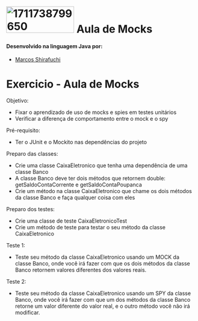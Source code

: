 # <a href="https://ibb.co/3rNCHC2"><img src="https://i.ibb.co/K0qrHrd/1711738799650.jpg" alt="1711738799650" border="0" height="70" width="180"></a> Aula de Mocks


#### Desenvolvido na linguagem Java por:
- [Marcos Shirafuchi](https://github.com/marcosfshirafuchi)

# Exercicio - Aula de Mocks

Objetivo:<br>
- Fixar o aprendizado de uso de mocks e spies em testes unitários<br>
- Verificar a diferença de comportamento entre o mock e o spy

Pré-requisito:<br>
- Ter o JUnit e o Mockito nas dependências do projeto

Preparo das classes:
- Crie uma classe CaixaEletronico que tenha uma dependência de uma classe Banco
- A classe Banco deve ter dois métodos que retornem double: getSaldoContaCorrente e getSaldoContaPoupanca
- Crie um método na classe CaixaEletronico que chame os dois métodos da classe Banco e faça qualquer coisa com eles

Preparo dos testes:
- Crie uma classe de teste CaixaEletronicoTest
- Crie um método de teste para testar o seu método da classe CaixaEletronico

Teste 1:
- Teste seu método da classe CaixaEletronico usando um MOCK da classe Banco, onde você irá fazer com que os dois métodos da classe Banco retornem valores diferentes dos valores reais.

Teste 2:
- Teste seu método da classe CaixaEletronico usando um SPY da classe Banco, onde você irá fazer com que um dos métodos da classe Banco retorne um valor diferente do valor real, e o outro método você não irá modificar.
